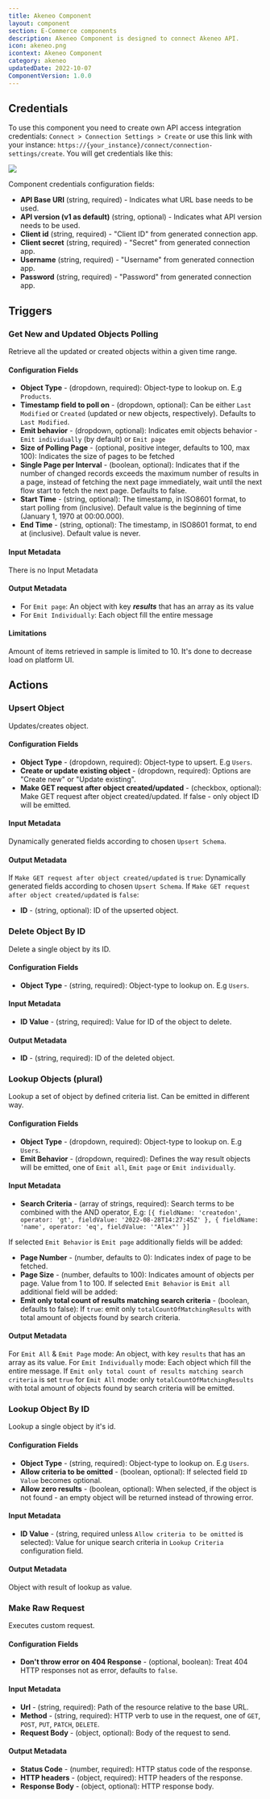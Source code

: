 ```yaml
---
title: Akeneo Component
layout: component
section: E-Commerce components
description: Akeneo Component is designed to connect Akeneo API.
icon: akeneo.png
icontext: Akeneo Component
category: akeneo
updatedDate: 2022-10-07
ComponentVersion: 1.0.0
---
```


## Credentials

To use this component you need to create own API access integration credentials:
`Connect > Connection Settings > Create` or use this link with your instance: `https://{your_instance}/connect/connection-settings/create`.
You will get credentials like this:

![](https://user-images.githubusercontent.com/30211658/190648337-23cf6ef2-04e3-4ffb-b6c2-17066484e81e.png)

Component credentials configuration fields:

* **API Base URI** (string, required) - Indicates what URL base needs to be used.
* **API version (v1 as default)** (string, optional) - Indicates what API version needs to be used.
* **Client id** (string, required) - "Client ID" from generated connection app.
* **Client secret** (string, required) - "Secret" from generated connection app.
* **Username** (string, required) - "Username" from generated connection app.
* **Password** (string, required) - "Password" from generated connection app.

## Triggers

### Get New and Updated Objects Polling

Retrieve all the updated or created objects within a given time range.

#### Configuration Fields

* **Object Type** - (dropdown, required): Object-type to lookup on. E.g `Products`.
* **Timestamp field to poll on** - (dropdown, optional): Can be either `Last Modified` or `Created` (updated or new objects, respectively). Defaults to `Last Modified`.
* **Emit behavior** - (dropdown, optional): Indicates emit objects behavior - `Emit individually` (by default) or `Emit page`
* **Size of Polling Page** - (optional, positive integer, defaults to 100, max 100): Indicates the size of pages to be fetched
* **Single Page per Interval** - (boolean, optional): Indicates that if the number of changed records exceeds the maximum number of results in a page, instead of fetching the next page immediately, wait until the next flow start to fetch the next page. Defaults to false.
* **Start Time** - (string, optional): The timestamp, in ISO8601 format, to start polling from (inclusive). Default value is the beginning of time (January 1, 1970 at 00:00.000).
* **End Time** - (string, optional): The timestamp, in ISO8601 format, to end at (inclusive). Default value is never.

#### Input Metadata

There is no Input Metadata

#### Output Metadata
- For `Emit page`: An object with key ***results*** that has an array as its value
- For `Emit Individually`:  Each object fill the entire message

#### Limitations

Amount of items retrieved in sample is limited to 10. It's done to decrease load on platform UI.

## Actions

### Upsert Object

Updates/creates object.

#### Configuration Fields

* **Object Type** - (dropdown, required): Object-type to upsert. E.g `Users`.
* **Create or update existing object** - (dropdown, required): Options are "Create new" or "Update existing".
* **Make GET request after object created/updated** - (checkbox, optional): Make GET request after object created/updated. If false - only object ID will be emitted.

#### Input Metadata

Dynamically generated fields according to chosen `Upsert Schema`.

#### Output Metadata

If `Make GET request after object created/updated` is `true`:
Dynamically generated fields according to chosen `Upsert Schema`.
If `Make GET request after object created/updated` is `false`:
* **ID** - (string, optional): ID of the upserted object.

### Delete Object By ID

Delete a single object by its ID.

#### Configuration Fields

* **Object Type** - (string, required): Object-type to lookup on. E.g `Users`.

#### Input Metadata

* **ID Value** - (string, required): Value for ID of the object to delete.

#### Output Metadata

* **ID** - (string, required): ID of the deleted object.

### Lookup Objects (plural)

Lookup a set of object by defined criteria list. Can be emitted in different way.

#### Configuration Fields

* **Object Type** - (dropdown, required): Object-type to lookup on. E.g `Users`.
* **Emit Behavior** - (dropdown, required): Defines the way result objects will be emitted, one of `Emit all`, `Emit page` or `Emit individually`.

#### Input Metadata

* **Search Criteria** - (array of strings, required): Search terms to be combined with the AND operator, E.g: `[{ fieldName: 'createdon', operator: 'gt', fieldValue: '2022-08-28T14:27:45Z' }, { fieldName: 'name', operator: 'eq', fieldValue: '"Alex"' }]`

If selected `Emit Behavior` is `Emit page` additionally fields will be added:
* **Page Number** - (number, defaults to 0): Indicates index of page to be fetched.
* **Page Size** - (number, defaults to 100): Indicates amount of objects per page. Value from 1 to 100.
If selected `Emit Behavior` is `Emit all` additional field will be added:
* **Emit only total count of results matching search criteria** - (boolean, defaults to false): If `true`: emit only `totalCountOfMatchingResults` with total amount of objects found by search criteria.

#### Output Metadata

For `Emit All` & `Emit Page` mode: An object, with key `results` that has an array as its value.
For `Emit Individually` mode: Each object which fill the entire message.
If `Emit only total count of results matching search criteria` is set `true` for `Emit All` mode: only `totalCountOfMatchingResults` with total amount of objects found by search criteria will be emitted.

### Lookup Object By ID

Lookup a single object by it's id.

#### Configuration Fields

* **Object Type** - (string, required): Object-type to lookup on. E.g `Users`.
* **Allow criteria to be omitted** - (boolean, optional): If selected field `ID Value` becomes optional.
* **Allow zero results** - (boolean, optional): When selected, if the object is not found - an empty object will be returned instead of throwing error.

#### Input Metadata

* **ID Value** - (string, required unless `Allow criteria to be omitted` is selected): Value for unique search criteria in `Lookup Criteria` configuration field.

#### Output Metadata

Object with result of lookup as value.

### Make Raw Request

Executes custom request.

#### Configuration Fields

* **Don't throw error on 404 Response** - (optional, boolean): Treat 404 HTTP responses not as error, defaults to `false`.

#### Input Metadata

* **Url** - (string, required): Path of the resource relative to the base URL.
* **Method** - (string, required): HTTP verb to use in the request, one of `GET`, `POST`, `PUT`, `PATCH`, `DELETE`.
* **Request Body** - (object, optional): Body of the request to send.

#### Output Metadata

* **Status Code** - (number, required): HTTP status code of the response.
* **HTTP headers** - (object, required): HTTP headers of the response.
* **Response Body** - (object, optional): HTTP response body.
